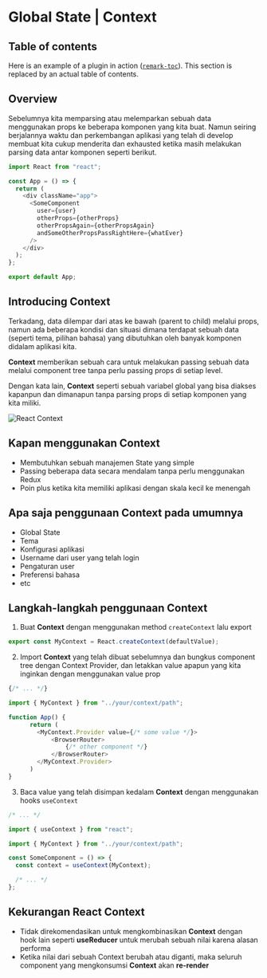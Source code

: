 # Global State | Context

## Table of contents

Here is an example of a plugin in action
([`remark-toc`](https://github.com/remarkjs/remark-toc)).
This section is replaced by an actual table of contents.

## Overview

Sebelumnya kita memparsing atau melemparkan sebuah data menggunakan props ke beberapa komponen yang kita buat. Namun seiring berjalannya waktu dan perkembangan aplikasi yang telah di develop membuat kita cukup menderita dan exhausted ketika masih melakukan parsing data antar komponen seperti berikut.

```javascript
import React from "react";

const App = () => {
  return (
    <div className="app">
      <SomeComponent
        user={user}
        otherProps={otherProps}
        otherPropsAgain={otherPropsAgain}
        andSomeOtherPropsPassRightHere={whatEver}
      />
    </div>
  );
};

export default App;
```

## Introducing Context

Terkadang, data dilempar dari atas ke bawah (parent to child) melalui props, namun ada beberapa kondisi dan situasi dimana terdapat sebuah data (seperti tema, pilihan bahasa) yang dibutuhkan oleh banyak komponen didalam aplikasi kita.

**Context** memberikan sebuah cara untuk melakukan passing sebuah data melalui component tree tanpa perlu passing props di setiap level.

Dengan kata lain, **Context** seperti sebuah variabel global yang bisa diakses kapanpun dan dimanapun tanpa parsing props di setiap komponen yang kita miliki.

![React Context](https://res.cloudinary.com/hypeotesa/image/upload/v1665159088/react-context-3_gvcsrj.svg "React Context")

## Kapan menggunakan Context

- Membutuhkan sebuah manajemen State yang simple
- Passing beberapa data secara mendalam tanpa perlu menggunakan Redux
- Poin plus ketika kita memiliki aplikasi dengan skala kecil ke menengah

## Apa saja penggunaan Context pada umumnya

- Global State
- Tema
- Konfigurasi aplikasi
- Username dari user yang telah login
- Pengaturan user
- Preferensi bahasa
- etc

## Langkah-langkah penggunaan **Context**

1. Buat **Context** dengan menggunakan method `createContext` lalu export

```javascript
export const MyContext = React.createContext(defaultValue);
```

2. Import **Context** yang telah dibuat sebelumnya dan bungkus component tree dengan Context Provider, dan letakkan value apapun yang kita inginkan dengan menggunakan value prop

```javascript
{/* ... */}

import { MyContext } from "../your/context/path";

function App() {
      return (
        <MyContext.Provider value={/* some value */}>
            <BrowserRouter>
                {/* other component */}
            </BrowserRouter>
        </MyContext.Provider>
      )
}
```

3. Baca value yang telah disimpan kedalam **Context** dengan menggunakan hooks `useContext`

```javascript
/* ... */

import { useContext } from "react";

import { MyContext } from "../your/context/path";

const SomeComponent = () => {
  const context = useContext(MyContext);

  /* ... */
};
```

## Kekurangan React **Context**

- Tidak direkomendasikan untuk mengkombinasikan **Context** dengan hook lain seperti **useReducer** untuk merubah sebuah nilai karena alasan performa
- Ketika nilai dari sebuah Context berubah atau diganti, maka seluruh component yang mengkonsumsi **Context** akan **re-render**
